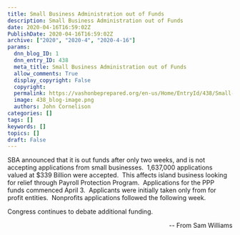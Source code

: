 ```yaml
---
title: Small Business Administration out of Funds
description: Small Business Administration out of Funds
date: 2020-04-16T16:59:02Z
PublishDate: 2020-04-16T16:59:02Z
archive: ["2020", "2020-4", "2020-4-16"]
params:
  dnn_blog_ID: 1
  dnn_entry_ID: 438
  meta_title: Small Business Administration out of Funds
  allow_comments: True
  display_copyright: False
  copyright:
  permalink: https://vashonbeprepared.org/en-us/Home/EntryId/438/Small-Business-Administration-out-of-Funds
  image: 438_blog-image.png
  authors: John Cornelison
categories: []
tags: []
keywords: []
topics: []
draft: False
---
```


<p>SBA announced that it is out funds after only two weeks, and is not accepting applications from small businesses.&nbsp; 1,637,000 applications valued at $339 Billion were accepted.&nbsp; This affects island business looking for relief through Payroll Protection Program.&nbsp; Applications for the PPP funds commenced April 3.&nbsp; Applicants were initially taken only from for profit entities.&nbsp; Nonprofits applications followed the following week.<p>Congress continues to debate additional funding.<p align="right"> -- From Sam Williams</p>
